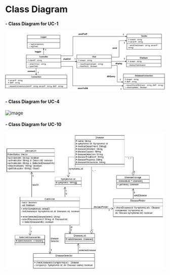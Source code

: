 # Class Diagram

#### - Class Diagram for UC-1
![image1](UC1_Class_Diagram.png)

#### - Class Diagram for UC-4
![image](https://user-images.githubusercontent.com/48945057/118230672-0463af00-b4c9-11eb-9357-5afcb0cfdb11.png)


#### - Class Diagram for UC-10  
![image](class%20diagram%20uc4.png)
